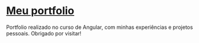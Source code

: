 # [Meu portfolio](https://luks-santos.github.io/meu-portfolio/)

Portfolio realizado no curso de Angular, com minhas experiências e projetos pessoais. Obrigado por visitar!
